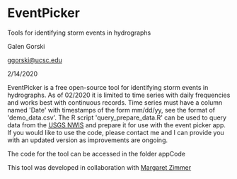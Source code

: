 # EventPicker
 Tools for identifying storm events in hydrographs
 
Galen Gorski

ggorski@ucsc.edu

2/14/2020
 
EventPicker is a free open-source tool for identifying storm events in hydrographs. As of 02/2020 it is limited to time series with daily frequencies and works best with continuous records. Time series must have a column named 'Date' with timestamps of the form mm/dd/yy, see the format of 'demo_data.csv'. The R script 'query_prepare_data.R' can be used to query data from the [USGS NWIS](https://waterdata.usgs.gov/nwis) and prepare it for use with the event picker app. If you would like to use the code, please contact me and I can provide you with an updated version as improvements are ongoing.

The code for the tool can be accessed in the folder appCode

This tool was developed in collaboration with [Margaret Zimmer](http://mzimmer.weebly.com/)
